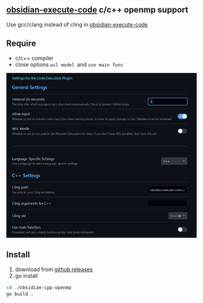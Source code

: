 ## [obsidian-execute-code](https://github.com/twibiral/obsidian-execute-code) c/c++ openmp support

Use gcc/clang instead of cling in [obsidian-execute-code](https://github.com/twibiral/obsidian-execute-code)

## Require

* c/c++ compiler
* close options `wsl model `and `use main func`

![1701233709365](image/README/1701233709365.png)


## Install

1. download from [github releases](https://github.com/KM911/obsidian-cpp-openmp/releases)
2. go install

```bash
cd ./obsidian-cpp-openmp
go build .
```
